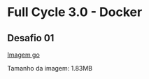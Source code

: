 # Full Cycle 3.0 - Docker
## Desafio 01

[Imagem go](https://hub.docker.com/r/odairjgn/fullcycle)

Tamanho da imagem: 1.83MB